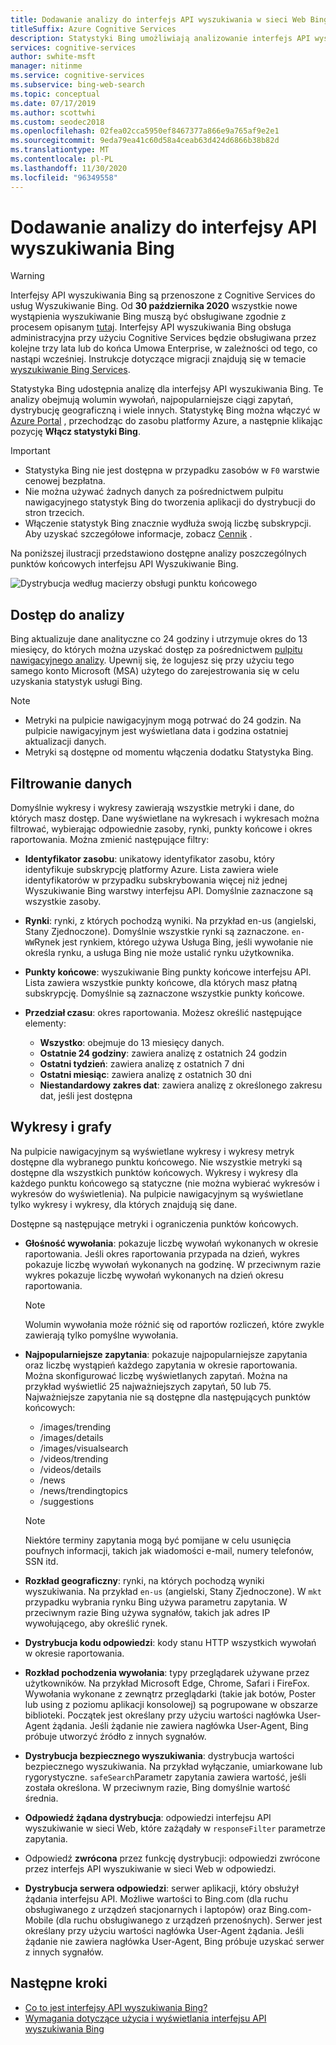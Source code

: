 ```yaml
---
title: Dodawanie analizy do interfejs API wyszukiwania w sieci Web Bing
titleSuffix: Azure Cognitive Services
description: Statystyki Bing umożliwiają analizowanie interfejs API wyszukiwania obrazów Bing. Analiza obejmuje wolumin wywołań, najpopularniejsze ciągi zapytań, dystrybucję geograficzną i wiele innych.
services: cognitive-services
author: swhite-msft
manager: nitinme
ms.service: cognitive-services
ms.subservice: bing-web-search
ms.topic: conceptual
ms.date: 07/17/2019
ms.author: scottwhi
ms.custom: seodec2018
ms.openlocfilehash: 02fea02cca5950ef8467377a866e9a765af9e2e1
ms.sourcegitcommit: 9eda79ea41c60d58a4ceab63d424d6866b38b82d
ms.translationtype: MT
ms.contentlocale: pl-PL
ms.lasthandoff: 11/30/2020
ms.locfileid: "96349558"
---
```

# <a name="add-analytics-to-the-bing-search-apis"></a>Dodawanie analizy do interfejsy API wyszukiwania Bing

> [!WARNING]
> Interfejsy API wyszukiwania Bing są przenoszone z Cognitive Services do usług Wyszukiwanie Bing. Od **30 października 2020** wszystkie nowe wystąpienia wyszukiwanie Bing muszą być obsługiwane zgodnie z procesem opisanym [tutaj](/bing/search-apis/bing-web-search/create-bing-search-service-resource).
> Interfejsy API wyszukiwania Bing obsługa administracyjna przy użyciu Cognitive Services będzie obsługiwana przez kolejne trzy lata lub do końca Umowa Enterprise, w zależności od tego, co nastąpi wcześniej.
> Instrukcje dotyczące migracji znajdują się w temacie [wyszukiwanie Bing Services](/bing/search-apis/bing-web-search/create-bing-search-service-resource).

Statystyka Bing udostępnia analizę dla interfejsy API wyszukiwania Bing. Te analizy obejmują wolumin wywołań, najpopularniejsze ciągi zapytań, dystrybucję geograficzną i wiele innych. Statystykę Bing można włączyć w [Azure Portal](https://ms.portal.azure.com) , przechodząc do zasobu platformy Azure, a następnie klikając pozycję **Włącz statystyki Bing**.

> [!IMPORTANT]
> * Statystyka Bing nie jest dostępna w przypadku zasobów w `F0` warstwie cenowej bezpłatna.
> * Nie można używać żadnych danych za pośrednictwem pulpitu nawigacyjnego statystyk Bing do tworzenia aplikacji do dystrybucji do stron trzecich.
> * Włączenie statystyk Bing znacznie wydłuża swoją liczbę subskrypcji. Aby uzyskać szczegółowe informacje, zobacz [Cennik](https://aka.ms/bingstatisticspricing) .


Na poniższej ilustracji przedstawiono dostępne analizy poszczególnych punktów końcowych interfejsu API Wyszukiwanie Bing.

![Dystrybucja według macierzy obsługi punktu końcowego](./media/bing-statistics/bing-statistics-matrix.png)

## <a name="access-your-analytics"></a>Dostęp do analizy

Bing aktualizuje dane analityczne co 24 godziny i utrzymuje okres do 13 miesięcy, do których można uzyskać dostęp za pośrednictwem [pulpitu nawigacyjnego analizy](https://bingapistatistics.com). Upewnij się, że logujesz się przy użyciu tego samego konto Microsoft (MSA) użytego do zarejestrowania się w celu uzyskania statystyk usługi Bing.

> [!NOTE]  
> * Metryki na pulpicie nawigacyjnym mogą potrwać do 24 godzin. Na pulpicie nawigacyjnym jest wyświetlana data i godzina ostatniej aktualizacji danych.  
> * Metryki są dostępne od momentu włączenia dodatku Statystyka Bing.

## <a name="filter-the-data"></a>Filtrowanie danych

Domyślnie wykresy i wykresy zawierają wszystkie metryki i dane, do których masz dostęp. Dane wyświetlane na wykresach i wykresach można filtrować, wybierając odpowiednie zasoby, rynki, punkty końcowe i okres raportowania. Można zmienić następujące filtry:

- **Identyfikator zasobu**: unikatowy identyfikator zasobu, który identyfikuje subskrypcję platformy Azure. Lista zawiera wiele identyfikatorów w przypadku subskrybowania więcej niż jednej Wyszukiwanie Bing warstwy interfejsu API. Domyślnie zaznaczone są wszystkie zasoby.  
  
- **Rynki**: rynki, z których pochodzą wyniki. Na przykład en-us (angielski, Stany Zjednoczone). Domyślnie wszystkie rynki są zaznaczone. `en-WW`Rynek jest rynkiem, którego używa Usługa Bing, jeśli wywołanie nie określa rynku, a usługa Bing nie może ustalić rynku użytkownika.  
  
- **Punkty końcowe**: wyszukiwanie Bing punkty końcowe interfejsu API. Lista zawiera wszystkie punkty końcowe, dla których masz płatną subskrypcję. Domyślnie są zaznaczone wszystkie punkty końcowe.  

- **Przedział czasu**: okres raportowania. Możesz określić następujące elementy:
  - **Wszystko**: obejmuje do 13 miesięcy danych.  
  - **Ostatnie 24 godziny**: zawiera analizę z ostatnich 24 godzin  
  - **Ostatni tydzień**: zawiera analizę z ostatnich 7 dni  
  - **Ostatni miesiąc**: zawiera analizę z ostatnich 30 dni  
  - **Niestandardowy zakres dat**: zawiera analizę z określonego zakresu dat, jeśli jest dostępna  

## <a name="charts-and-graphs"></a>Wykresy i grafy

Na pulpicie nawigacyjnym są wyświetlane wykresy i wykresy metryk dostępne dla wybranego punktu końcowego. Nie wszystkie metryki są dostępne dla wszystkich punktów końcowych. Wykresy i wykresy dla każdego punktu końcowego są statyczne (nie można wybierać wykresów i wykresów do wyświetlenia). Na pulpicie nawigacyjnym są wyświetlane tylko wykresy i wykresy, dla których znajdują się dane.

<!--
For example, if you don't include the User-Agent header in your calls, the dashboard will not include device-related graphs.
-->

Dostępne są następujące metryki i ograniczenia punktów końcowych.

- **Głośność wywołania**: pokazuje liczbę wywołań wykonanych w okresie raportowania. Jeśli okres raportowania przypada na dzień, wykres pokazuje liczbę wywołań wykonanych na godzinę. W przeciwnym razie wykres pokazuje liczbę wywołań wykonanych na dzień okresu raportowania.  
  
  > [!NOTE]
  > Wolumin wywołania może różnić się od raportów rozliczeń, które zwykle zawierają tylko pomyślne wywołania.

- **Najpopularniejsze zapytania**: pokazuje najpopularniejsze zapytania oraz liczbę wystąpień każdego zapytania w okresie raportowania. Można skonfigurować liczbę wyświetlanych zapytań. Można na przykład wyświetlić 25 najważniejszych zapytań, 50 lub 75. Najważniejsze zapytania nie są dostępne dla następujących punktów końcowych:  

  - /images/trending
  - /images/details
  - /images/visualsearch
  - /videos/trending
  - /videos/details
  - /news
  - /news/trendingtopics
  - /suggestions  
  
  > [!NOTE]  
  > Niektóre terminy zapytania mogą być pomijane w celu usunięcia poufnych informacji, takich jak wiadomości e-mail, numery telefonów, SSN itd.

- **Rozkład geograficzny**: rynki, na których pochodzą wyniki wyszukiwania. Na przykład `en-us` (angielski, Stany Zjednoczone). W `mkt` przypadku wybrania rynku Bing używa parametru zapytania. W przeciwnym razie Bing używa sygnałów, takich jak adres IP wywołującego, aby określić rynek.

- **Dystrybucja kodu odpowiedzi**: kody stanu HTTP wszystkich wywołań w okresie raportowania.

- **Rozkład pochodzenia wywołania**: typy przeglądarek używane przez użytkowników. Na przykład Microsoft Edge, Chrome, Safari i FireFox. Wywołania wykonane z zewnątrz przeglądarki (takie jak botów, Poster lub using z poziomu aplikacji konsolowej) są pogrupowane w obszarze biblioteki. Początek jest określany przy użyciu wartości nagłówka User-Agent żądania. Jeśli żądanie nie zawiera nagłówka User-Agent, Bing próbuje utworzyć źródło z innych sygnałów.  

- **Dystrybucja bezpiecznego wyszukiwania**: dystrybucja wartości bezpiecznego wyszukiwania. Na przykład wyłączanie, umiarkowane lub rygorystyczne. `safeSearch`Parametr zapytania zawiera wartość, jeśli została określona. W przeciwnym razie, Bing domyślnie wartość średnia.  

- **Odpowiedź żądana dystrybucja**: odpowiedzi interfejsu API wyszukiwanie w sieci Web, które zażądały w `responseFilter` parametrze zapytania.  

- Odpowiedź **zwrócona** przez funkcję dystrybucji: odpowiedzi zwrócone przez interfejs API wyszukiwanie w sieci Web w odpowiedzi.

- **Dystrybucja serwera odpowiedzi**: serwer aplikacji, który obsłużył żądania interfejsu API. Możliwe wartości to Bing.com (dla ruchu obsługiwanego z urządzeń stacjonarnych i laptopów) oraz Bing.com-Mobile (dla ruchu obsługiwanego z urządzeń przenośnych). Serwer jest określany przy użyciu wartości nagłówka User-Agent żądania. Jeśli żądanie nie zawiera nagłówka User-Agent, Bing próbuje uzyskać serwer z innych sygnałów.

## <a name="next-steps"></a>Następne kroki

* [Co to jest interfejsy API wyszukiwania Bing?](bing-api-comparison.md)
* [Wymagania dotyczące użycia i wyświetlania interfejsu API wyszukiwania Bing](use-display-requirements.md)